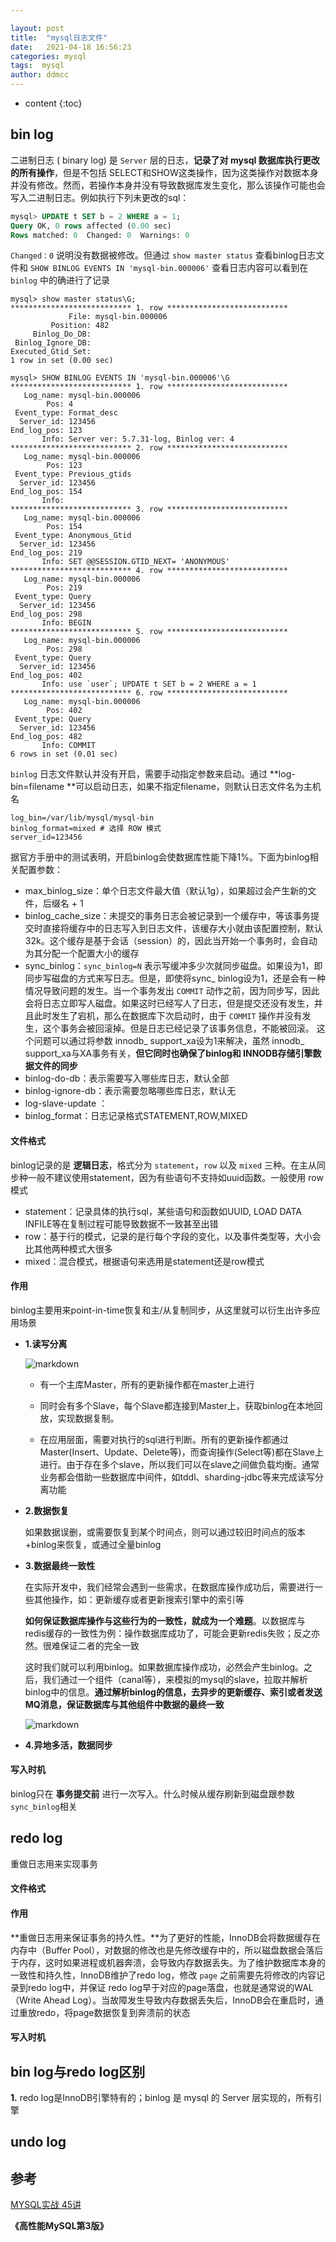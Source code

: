 ```yaml
---

layout: post
title:  "mysql日志文件"
date:   2021-04-18 16:56:23
categories: mysql
tags:  mysql
author: ddmcc
---
```


* content
{:toc}
## bin log

二进制日志 ( binary log) 是 `Server` 层的日志，**记录了对 mysql 数据库执行更改的所有操作**，但是不包括 SELECT和SHOW这类操作，因为这类操作对数据本身并没有修改。然而，若操作本身并没有导致数据库发生变化，那么该操作可能也会写入二进制日志。例如执行下列未更改的sql：



```sql
mysql> UPDATE t SET b = 2 WHERE a = 1;
Query OK, 0 rows affected (0.00 sec)
Rows matched: 0  Changed: 0  Warnings: 0
```



`Changed：0` 说明没有数据被修改。但通过 `show master status` 查看binlog日志文件和 `SHOW BINLOG EVENTS IN 'mysql-bin.000006'` 查看日志内容可以看到在 `binlog` 中的确进行了记录



```shell
mysql> show master status\G;
*************************** 1. row ***************************
             File: mysql-bin.000006
         Position: 482
     Binlog_Do_DB: 
 Binlog_Ignore_DB: 
Executed_Gtid_Set: 
1 row in set (0.00 sec)

mysql> SHOW BINLOG EVENTS IN 'mysql-bin.000006'\G
*************************** 1. row ***************************
   Log_name: mysql-bin.000006
        Pos: 4
 Event_type: Format_desc
  Server_id: 123456
End_log_pos: 123
       Info: Server ver: 5.7.31-log, Binlog ver: 4
*************************** 2. row ***************************
   Log_name: mysql-bin.000006
        Pos: 123
 Event_type: Previous_gtids
  Server_id: 123456
End_log_pos: 154
       Info: 
*************************** 3. row ***************************
   Log_name: mysql-bin.000006
        Pos: 154
 Event_type: Anonymous_Gtid
  Server_id: 123456
End_log_pos: 219
       Info: SET @@SESSION.GTID_NEXT= 'ANONYMOUS'
*************************** 4. row ***************************
   Log_name: mysql-bin.000006
        Pos: 219
 Event_type: Query
  Server_id: 123456
End_log_pos: 298
       Info: BEGIN
*************************** 5. row ***************************
   Log_name: mysql-bin.000006
        Pos: 298
 Event_type: Query
  Server_id: 123456
End_log_pos: 402
       Info: use `user`; UPDATE t SET b = 2 WHERE a = 1
*************************** 6. row ***************************
   Log_name: mysql-bin.000006
        Pos: 402
 Event_type: Query
  Server_id: 123456
End_log_pos: 482
       Info: COMMIT
6 rows in set (0.01 sec)
```



`binlog` 日志文件默认并没有开启，需要手动指定参数来启动。通过 **log-bin=filename **可以启动日志，如果不指定filename，则默认日志文件名为主机名

```shell
log_bin=/var/lib/mysql/mysql-bin
binlog_format=mixed # 选择 ROW 模式
server_id=123456 
```



据官方手册中的测试表明，开启binlog会使数据库性能下降1%。下面为binlog相关配置参数：

-  max_binlog_size：单个日志文件最大值（默认1g），如果超过会产生新的文件，后缀名 + 1
- binlog_cache_size：未提交的事务日志会被记录到一个缓存中，等该事务提交时直接将缓存中的日志写入到日志文件，该缓存大小就由该配置控制，默认32k。这个缓存是基于会话（session）的，因此当开始一个事务时，会自动为其分配一个配置大小的缓存
- sync_binlog：`sync_binlog=N` 表示写缓冲多少次就同步磁盘。如果设为1，即同步写磁盘的方式来写日志。但是，即使将sync_ binlog设为1，还是会有一种情况导致问题的发生。当一个事务发出 `COMMIT` 动作之前，因为同步写，因此会将日志立即写人磁盘。如果这时已经写人了日志，但是提交还没有发生，并且此时发生了宕机，那么在数据库下次启动时，由于 `COMMIT` 操作并没有发生，这个事务会被回滚掉。但是日志已经记录了该事务信息，不能被回滚。 这个问题可以通过将参数 innodb_ support_xa设为1来解决，虽然 innodb_ support_xa与XA事务有关，**但它同时也确保了binlog和 INNODB存储引擎数据文件的同步**
- binlog-do-db：表示需要写入哪些库日志，默认全部
- binlog-ignore-db：表示需要忽略哪些库日志，默认无
- log-slave-update ：
- binlog_format：日志记录格式STATEMENT,ROW,MIXED



#### **文件格式**

binlog记录的是 **逻辑日志**，格式分为 `statement`，`row` 以及 `mixed` 三种。在主从同步种一般不建议使用statement，因为有些语句不支持如uuid函数。一般使用 row 模式

- statement：记录具体的执行sql，某些语句和函数如UUID, LOAD DATA INFILE等在复制过程可能导致数据不一致甚至出错
- row：基于行的模式，记录的是行每个字段的变化，以及事件类型等，大小会比其他两种模式大很多
- mixed：混合模式，根据语句来选用是statement还是row模式



#### **作用**

binlog主要用来point-in-time恢复和主/从复制同步，从这里就可以衍生出许多应用场景

- **1.读写分离**

  ![markdown](https://ddmcc-1255635056.file.myqcloud.com/50f38b45-d325-4378-84b0-ffc5c386720a.png)

  - 有一个主库Master，所有的更新操作都在master上进行

  - 同时会有多个Slave，每个Slave都连接到Master上，获取binlog在本地回放，实现数据复制。

  - 在应用层面，需要对执行的sql进行判断。所有的更新操作都通过Master(Insert、Update、Delete等)，而查询操作(Select等)都在Slave上进行。由于存在多个slave，所以我们可以在slave之间做负载均衡。通常业务都会借助一些数据库中间件，如tddl、sharding-jdbc等来完成读写分离功能

    

- **2.数据恢复**

  如果数据误删，或需要恢复到某个时间点，则可以通过较旧时间点的版本+binlog来恢复，或通过全量binlog

  

- **3.数据最终一致性**

  在实际开发中，我们经常会遇到一些需求，在数据库操作成功后，需要进行一些其他操作，如：更新缓存或者更新搜索引擎中的索引等

  **如何保证数据库操作与这些行为的一致性，就成为一个难题**。以数据库与redis缓存的一致性为例：操作数据库成功了，可能会更新redis失败；反之亦然。很难保证二者的完全一致

  这时我们就可以利用binlog。如果数据库操作成功，必然会产生binlog。之后，我们通过一个组件（canal等），来模拟的mysql的slave，拉取并解析binlog中的信息。**通过解析binlog的信息，去异步的更新缓存、索引或者发送MQ消息，保证数据库与其他组件中数据的最终一致**

  ![markdown](https://ddmcc-1255635056.file.myqcloud.com/7ee0475d-a45c-42c2-89dd-d63f0df66b1a.png)

- **4.异地多活，数据同步**

  

#### **写入时机**

binlog只在 **事务提交前** 进行一次写入。什么时候从缓存刷新到磁盘跟参数`sync_binlog`相关





## **redo log**

重做日志用来实现事务



#### **文件格式**





#### **作用**

**重做日志用来保证事务的持久性。**为了更好的性能，InnoDB会将数据缓存在内存中（Buffer Pool），对数据的修改也是先修改缓存中的，所以磁盘数据会落后于内存，这时如果进程或机器奔溃，会导致内存数据丢失。为了维护数据库本身的一致性和持久性，InnoDB维护了redo log，修改 `page` 之前需要先将修改的内容记录到redo log中，并保证 redo log早于对应的page落盘，也就是通常说的WAL（Write Ahead Log）。当故障发生导致内存数据丢失后，InnoDB会在重启时，通过重放redo，将page数据恢复到奔溃前的状态



#### 写入时机





## bin log与redo log区别

**1.** redo log是InnoDB引擎特有的；binlog 是 mysql 的 Server 层实现的，所有引擎



## undo log







## **参考**

[MYSQL实战 45讲](https://time.geekbang.org/column/article/68319) 

**《高性能MySQL第3版》**


